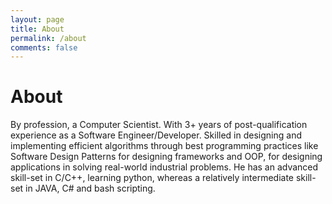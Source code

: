 ```yaml
---
layout: page
title: About
permalink: /about
comments: false
---
```


# About
By profession, a Computer Scientist. With 3+ years of post-qualification experience as a Software Engineer/Developer. Skilled in designing and implementing efficient algorithms through best programming practices like Software Design Patterns for designing frameworks and OOP, for designing applications in solving real-world industrial problems. He has an advanced skill-set in C/C++, learning python, whereas a relatively intermediate skill-set in JAVA, C# and bash scripting. 
